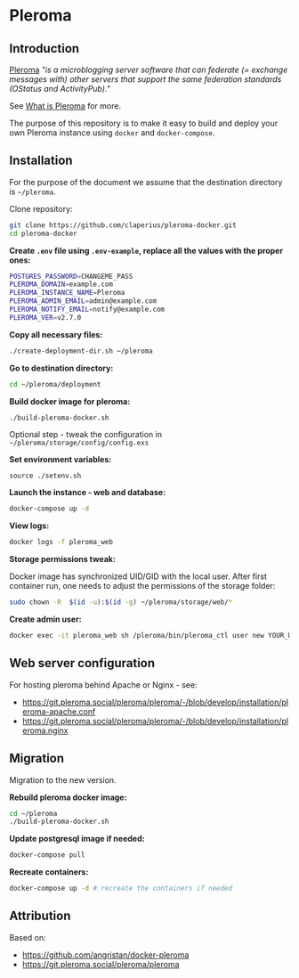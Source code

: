 # Pleroma
## Introduction
[Pleroma](https://pleroma.social/)  <em> "is a microblogging server software that can federate (= exchange messages with) other servers that support the same federation standards (OStatus and ActivityPub)."</em>

See [What is Pleroma](https://blog.soykaf.com/post/what-is-pleroma/) for more.


The purpose of this repository is to make it easy to build and deploy your own Pleroma instance using `docker` and `docker-compose`. 

## Installation
For the purpose of the document we assume that the destination directory is `~/pleroma`.

Clone repository:
```sh
git clone https://github.com/claperius/pleroma-docker.git
cd pleroma-docker
```

**Create `.env` file using `.env-example`, replace all the values with the proper ones:**
```sh
POSTGRES_PASSWORD=CHANGEME_PASS
PLEROMA_DOMAIN=example.com
PLEROMA_INSTANCE_NAME=Pleroma 
PLEROMA_ADMIN_EMAIL=admin@example.com
PLEROMA_NOTIFY_EMAIL=notify@example.com
PLEROMA_VER=v2.7.0
```

**Copy all necessary files:**
```sh
./create-deployment-dir.sh ~/pleroma
```

**Go to destination directory:**
```sh
cd ~/pleroma/deployment
```

**Build docker image for pleroma:**
```sh
./build-pleroma-docker.sh
```

Optional step - tweak the configuration in `~/pleroma/storage/config/config.exs`

**Set environment variables:**
```
source ./setenv.sh
```

**Launch the instance - web and database:**
```sh
docker-compose up -d
```

**View logs:**
```sh
docker logs -f pleroma_web
```

**Storage permissions tweak:**

Docker image has synchronized UID/GID with the local user. After first container run, one needs to adjust the permissions of the storage folder:
```sh
sudo chown -R  $(id -u):$(id -g) ~/pleroma/storage/web/*
```


**Create admin user:**
```sh
docker exec -it pleroma_web sh /pleroma/bin/pleroma_ctl user new YOUR_USERNAME admin@example.com --admin
```

## Web server configuration
For hosting pleroma behind Apache or Nginx - see:
* https://git.pleroma.social/pleroma/pleroma/-/blob/develop/installation/pleroma-apache.conf
* https://git.pleroma.social/pleroma/pleroma/-/blob/develop/installation/pleroma.nginx


## Migration
Migration to the new version.

**Rebuild pleroma docker image:**
```sh
cd ~/pleroma
./build-pleroma-docker.sh
```

**Update postgresql image if needed:**
```sh
docker-compose pull
```

**Recreate containers:**
```sh
docker-compose up -d # recreate the containers if needed
```

## Attribution
Based on: 
* https://github.com/angristan/docker-pleroma
* https://git.pleroma.social/pleroma/pleroma

